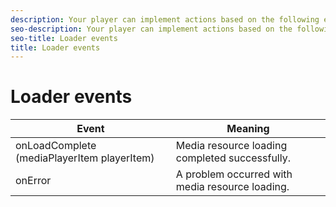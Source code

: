 ```yaml
---
description: Your player can implement actions based on the following events:
seo-description: Your player can implement actions based on the following events:
seo-title: Loader events
title: Loader events
---
```


# Loader events

<table frame="all" colsep="1" rowsep="1" id="table_717F608B4AEF4DD7AE7CEBE12B94E2D5"> 
 <tgroup cols="2" colsep="1" rowsep="1" class="FormatA"> 
  <colspec colnum="1" colname="1" colwidth="41*" /> 
  <colspec colnum="2" colname="2" colwidth="59*" /> 
  <thead> 
   <tr rowsep="1"> 
    <th colname="1" class="entry">Event</th> 
    <th colname="2" class="entry">Meaning</th> 
   </tr>
  </thead> 
  <tbody> 
   <tr rowsep="1"> 
    <td colname="1"><span class="codeph">onLoadComplete (mediaPlayerItem playerItem)</span></td> 
    <td colname="2">Media resource loading completed successfully.</td> 
   </tr> 
   <tr rowsep="1"> 
    <td colname="1"><span class="codeph">onError</span> </td> 
    <td colname="2">A problem occurred with media resource loading.</td> 
   </tr> 
  </tbody> 
 </tgroup> 
</table>

